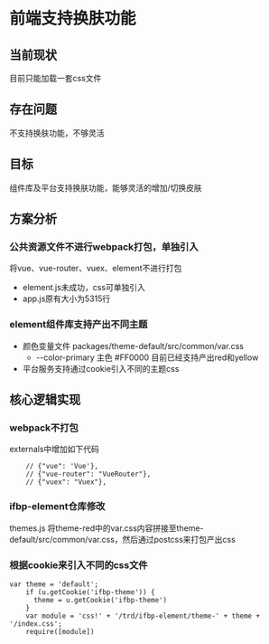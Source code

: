 # 前端支持换肤功能

## 当前现状

目前只能加载一套css文件

## 存在问题

不支持换肤功能，不够灵活

## 目标

组件库及平台支持换肤功能，能够灵活的增加/切换皮肤

## 方案分析

### 公共资源文件不进行webpack打包，单独引入

将vue、vue-router、vuex、element不进行打包
  * element.js未成功，css可单独引入
  * app.js原有大小为5315行

### element组件库支持产出不同主题

  * 颜色变量文件
    packages/theme-default/src/common/var.css
    * --color-primary 主色 #FF0000
      目前已经支持产出red和yellow
* 平台服务支持通过cookie引入不同的主题css

## 核心逻辑实现

### webpack不打包

externals中增加如下代码
```
	// {"vue": 'Vue'},
    // {"vue-router": "VueRouter"},
    // {"vuex": "Vuex"},
```

### ifbp-element仓库修改

themes.js
将theme-red中的var.css内容拼接至theme-default/src/common/var.css，然后通过postcss来打包产出css

### 根据cookie来引入不同的css文件

```
var theme = 'default';
    if (u.getCookie('ifbp-theme')) {
      theme = u.getCookie('ifbp-theme')
    }
    var module = 'css!' + '/trd/ifbp-element/theme-' + theme + '/index.css';
    require([module])
```